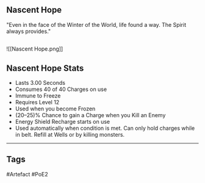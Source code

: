 ## Nascent Hope
"Even in the face of the Winter of the World,
life found a way. The Spirit always provides."
##
![[Nascent Hope.png]]
## Nascent Hope Stats
- Lasts 3.00 Seconds
- Consumes 40 of 40 Charges on use
- Immune to Freeze
- Requires Level 12
- Used when you become Frozen
- (20–25)% Chance to gain a Charge when you Kill an Enemy
- Energy Shield Recharge starts on use
- Used automatically when condition is met. Can only hold charges while in belt. Refill at Wells or by killing monsters.


---
## Tags
#Artefact
#PoE2